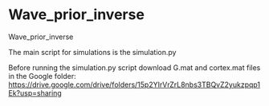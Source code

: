 # Wave_prior_inverse
Wave_prior_inverse

The main script for simulations is the simulation.py 

Before running the simulation.py script download G.mat and cortex.mat files in the Google folder: https://drive.google.com/drive/folders/15p2YIrVrZrL8nbs3TBQvZ2yukzpqp1Ek?usp=sharing
